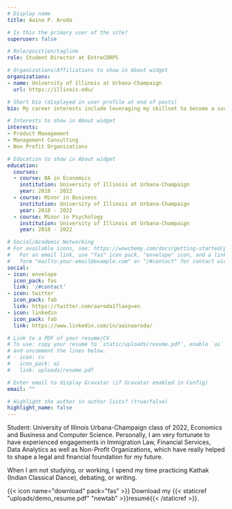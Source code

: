 ```yaml
---
# Display name
title: Aaina P. Aroda

# Is this the primary user of the site?
superuser: false

# Role/position/tagline
role: Student Director at EntreCORPS

# Organizations/Affiliations to show in About widget
organizations:
- name: University of Illinois at Urbana-Champaign
  url: https://illinois.edu/

# Short bio (displayed in user profile at end of posts)
bio: My career interests include leveraging my skillset to become a successful project manager

# Interests to show in About widget
interests:
- Product Management
- Management Consulting
- Non Profit Organizations

# Education to show in About widget
education:
  courses:
  - course: BA in Economics
    institution: University of Illinois at Urbana-Champaign
    year: 2018 - 2022
  - course: Minor in Business
    institution: University of Illinois at Urbana-Champaign
    year: 2018 - 2022
  - course: Minor in Psychology
    institution: University of Illinois at Urbana-Champaign
    year: 2018 - 2022

# Social/Academic Networking
# For available icons, see: https://wowchemy.com/docs/getting-started/page-builder/#icons
#   For an email link, use "fas" icon pack, "envelope" icon, and a link in the
#   form "mailto:your-email@example.com" or "/#contact" for contact widget.
social:
- icon: envelope
  icon_pack: fas
  link: '/#contact'
- icon: twitter
  icon_pack: fab
  link: https://twitter.com/aaroda1?lang=en
- icon: linkedin
  icon_pack: fab
  link: https://www.linkedin.com/in/aainaaroda/

# Link to a PDF of your resume/CV.
# To use: copy your resume to `static/uploads/resume.pdf`, enable `ai` icons in `params.toml`, 
# and uncomment the lines below.
# - icon: cv
#   icon_pack: ai
#   link: uploads/resume.pdf

# Enter email to display Gravatar (if Gravatar enabled in Config)
email: ""

# Highlight the author in author lists? (true/false)
highlight_name: false
---
```


Student: University of Illinois Urbana-Champaign class of 2022, Economics and Business and Computer Science. Personally, I am very fortunate to have experienced engagements in Immigration Law, Financial Services, Data Analytics as well as Non-Profit Organizations, which have really helped to shape a legal and financial foundation for my future.

When I am not studying, or working, I spend my time practicing Kathak (Indian Classical Dance), debating, or writing.

{{< icon name="download" pack="fas" >}} Download my {{< staticref "uploads/demo_resume.pdf" "newtab" >}}resumé{{< /staticref >}}.
